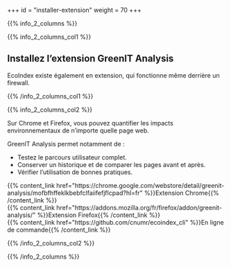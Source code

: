 +++
id = "installer-extension"
weight = 70
+++

{{% info_2_columns %}}

{{% info_2_columns_col1 %}}

## Installez l’extension GreenIT Analysis

EcoIndex existe également en extension, qui fonctionne même derrière un firewall.

{{% /info_2_columns_col1 %}}

{{% info_2_columns_col2 %}}

Sur Chrome et Firefox, vous pouvez quantifier les impacts environnementaux de n’importe quelle page web.

GreenIT Analysis permet notamment de :

- Testez le parcours utilisateur complet.
- Conserver un historique et de comparer les pages avant et après.
- Vérifier l’utilisation de bonnes pratiques.

<p>
{{% content_link href="https://chrome.google.com/webstore/detail/greenit-analysis/mofbfhffeklkbebfclfaiifefjflcpad?hl=fr" %}}Extension Chrome{{% /content_link %}}
<br>
{{% content_link href="https://addons.mozilla.org/fr/firefox/addon/greenit-analysis/" %}}Extension Firefox{{% /content_link %}}
<br>
{{% content_link href="https://github.com/cnumr/ecoindex_cli" %}}En ligne de commande{{% /content_link %}}
</p>

{{% /info_2_columns_col2 %}}

{{% /info_2_columns %}}

